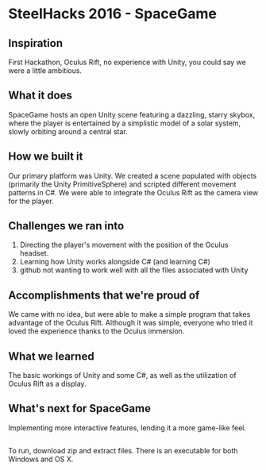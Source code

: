 # SteelHacks 2016 - SpaceGame

## Inspiration
First Hackathon, Oculus Rift, no experience with Unity, you could say we were a little ambitious.

## What it does
SpaceGame hosts an open Unity scene featuring a dazzling, starry skybox, where the player is entertained by a simplistic model of a solar system, slowly orbiting around a central star.

## How we built it
Our primary platform was Unity. We created a scene populated with objects (primarily the Unity PrimitiveSphere) and scripted different movement patterns in C#. We were able to integrate the Oculus Rift as the camera view for the player.

## Challenges we ran into
1. Directing the player's movement with the position of the Oculus headset.
2. Learning how Unity works alongside C# (and learning C#)
3. github not wanting to work well with all the files associated with Unity

## Accomplishments that we're proud of
We came with no idea, but were able to make a simple program that takes advantage of the Oculus Rift. Although it was simple, everyone who tried it loved the experience thanks to the Oculus immersion.

## What we learned
The basic workings of Unity and some C#, as well as the utilization of Oculus Rift as a display.

## What's next for SpaceGame
Implementing more interactive features, lending it a more game-like feel.

## 
To run, download zip and extract files. There is an executable for both Windows and OS X.
